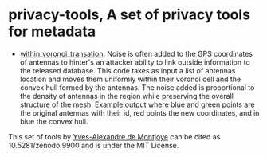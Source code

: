 privacy-tools, A set of privacy tools for metadata
==================================================

  * [within_voronoi_transation](https://github.com/yvesalexandre/privacy-tools/tree/master/within_voronoi_translation): Noise is often added to the GPS coordinates of antennas to hinter's an attacker ability to link outside information to the released database. This code takes as input a list of antennas location and moves them uniformly within their voronoi cell and the convex hull formed by the antennas. The noise added is proportional to the density of antennas in the region while preserving the overall structure of the mesh. [Example output](https://github.com/yvesalexandre/privacy-tools/blob/master/within_voronoi_translation/example.png) where blue and green points are the original antennas with their id, red points the new coordinates, and in blue the convex hull.

This set of tools by [Yves-Alexandre de Montjoye](http://deMontjoye.com) can be cited as 10.5281/zenodo.9900 and is under the MIT License.
